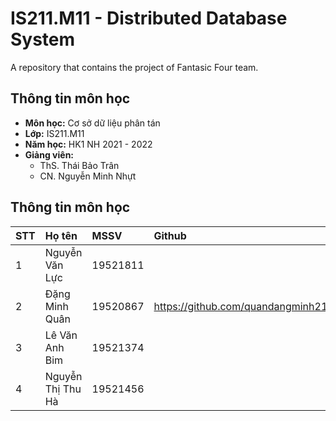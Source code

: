 # IS211.M11 - Distributed Database System
A repository that contains the project of Fantasic Four team.
## Thông tin môn học
- **Môn học:** Cơ sở dữ liệu phân tán
- **Lớp:** IS211.M11
- **Năm học:** HK1 NH 2021 - 2022
- **Giảng viên:**
  - ThS. Thái Bảo Trân
  - CN. Nguyễn Minh Nhựt
## Thông tin môn học
| STT | Họ tên | MSSV | Github |
| :----- | :---------- | :-------------- | :-------------- | 
| 1      | Nguyễn Văn Lực | 19521811 |  | https://github.com/VanLucNguyen
| 2      | Đặng Minh Quân | 19520867 | https://github.com/quandangminh2107 | 
| 3      | Lê Văn Anh Bim | 19521374 |  | 
| 4      | Nguyễn Thị Thu Hà | 19521456 |  | 
